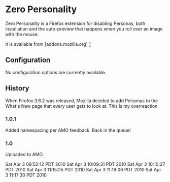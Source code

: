 # Zero Personality


Zero Personality is a Firefox extension for disabling Personas, both
installation and the auto-preview that happens when you roll over an image with
the mouse.

It is available from [addons.mozilla.org] [1]

## Configuration

No configuration options are currently available.

## History

When Firefox 3.6.2 was released, Mozilla decided to add Personas to the What's
New page that every user gets to look at.  This is my overreaction.

### 1.0.1

Added namespacing per AMO feedback.  Back in the queue!

### 1.0

Uploaded to AMO.

[1]: https://addons.mozilla.org/en-US/firefox/addon/108864 "Zero Personality on AMO"


<!-- vim:set syntax=mkd ts=4 sw=4 sts=4 expandtab: -->
Sat Apr  3 09:52:12 PDT 2010
Sat Apr  3 10:09:31 PDT 2010
Sat Apr  3 10:10:27 PDT 2010
Sat Apr  3 11:15:25 PDT 2010
Sat Apr  3 11:16:06 PDT 2010
Sat Apr  3 11:17:30 PDT 2010
